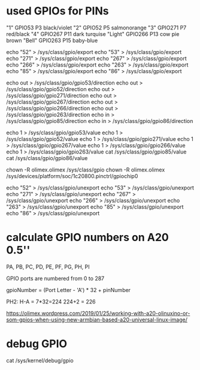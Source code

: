 # used GPIOs for PINs

"1"     GPIO53  P3  black/violet
"2"     GPIO52  P5  salmonorange
"3"     GPIO271 P7  red/black
"4"     GPIO267 P11 dark turquise
"Light" GPIO266 P13 cow pie brown
"Bell"  GPIO263 P15 baby-blue


echo "52"  > /sys/class/gpio/export
echo "53"  > /sys/class/gpio/export
echo "271" > /sys/class/gpio/export
echo "267" > /sys/class/gpio/export
echo "266" > /sys/class/gpio/export
echo "263" > /sys/class/gpio/export
echo "85"  > /sys/class/gpio/export
echo "86"  > /sys/class/gpio/export

echo out > /sys/class/gpio/gpio53/direction
echo out > /sys/class/gpio/gpio52/direction
echo out > /sys/class/gpio/gpio271/direction
echo out > /sys/class/gpio/gpio267/direction
echo out > /sys/class/gpio/gpio266/direction
echo out > /sys/class/gpio/gpio263/direction
echo in > /sys/class/gpio/gpio85/direction
echo in > /sys/class/gpio/gpio86/direction

echo 1 > /sys/class/gpio/gpio53/value
echo 1 > /sys/class/gpio/gpio52/value
echo 1 > /sys/class/gpio/gpio271/value
echo 1 > /sys/class/gpio/gpio267/value
echo 1 > /sys/class/gpio/gpio266/value
echo 1 > /sys/class/gpio/gpio263/value
cat /sys/class/gpio/gpio85/value
cat /sys/class/gpio/gpio86/value

chown -R olimex.olimex /sys/class/gpio
chown -R olimex.olimex /sys/devices/platform/soc/1c20800.pinctrl/gpiochip0



echo "52"  > /sys/class/gpio/unexport
echo "53"  > /sys/class/gpio/unexport
echo "271" > /sys/class/gpio/unexport
echo "267" > /sys/class/gpio/unexport
echo "266" > /sys/class/gpio/unexport
echo "263" > /sys/class/gpio/unexport
echo "85"  > /sys/class/gpio/unexport
echo "86"  > /sys/class/gpio/unexport


# calculate GPIO numbers on A20 0.5''

PA, PB, PC, PD, PE, PF, PG, PH, PI

GPIO ports are numbered from 0 to 287

gpioNumber = (Port Letter - 'A') * 32 + pinNumber

PH2:
H-A = 7*32=224
224+2 = 226


https://olimex.wordpress.com/2019/01/25/working-with-a20-olinuxino-or-som-gpios-when-using-new-armbian-based-a20-universal-linux-image/


# debug GPIO

cat /sys/kernel/debug/gpio

